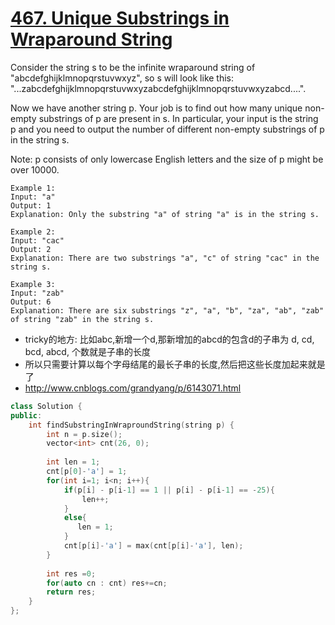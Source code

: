 # [467. Unique Substrings in Wraparound String](https://leetcode.com/problems/unique-substrings-in-wraparound-string/description/)

Consider the string s to be the infinite wraparound string of "abcdefghijklmnopqrstuvwxyz", so s will look like this: "...zabcdefghijklmnopqrstuvwxyzabcdefghijklmnopqrstuvwxyzabcd....".

Now we have another string p. Your job is to find out how many unique non-empty substrings of p are present in s. In particular, your input is the string p and you need to output the number of different non-empty substrings of p in the string s.

Note: p consists of only lowercase English letters and the size of p might be over 10000.

```
Example 1:
Input: "a"
Output: 1
Explanation: Only the substring "a" of string "a" is in the string s.

Example 2:
Input: "cac"
Output: 2
Explanation: There are two substrings "a", "c" of string "cac" in the string s.

Example 3:
Input: "zab"
Output: 6
Explanation: There are six substrings "z", "a", "b", "za", "ab", "zab" of string "zab" in the string s.

```

* tricky的地方: 比如abc,新增一个d,那新增加的abcd的包含d的子串为 d, cd, bcd, abcd, 个数就是子串的长度
* 所以只需要计算以每个字母结尾的最长子串的长度,然后把这些长度加起来就是了
* http://www.cnblogs.com/grandyang/p/6143071.html

```c++
class Solution {
public:
    int findSubstringInWraproundString(string p) {
        int n = p.size();
        vector<int> cnt(26, 0);
        
        int len = 1;
        cnt[p[0]-'a'] = 1;
        for(int i=1; i<n; i++){
            if(p[i] - p[i-1] == 1 || p[i] - p[i-1] == -25){
                len++;
            }
            else{
               len = 1;     
            }
            cnt[p[i]-'a'] = max(cnt[p[i]-'a'], len);
        }
        
        int res =0;
        for(auto cn : cnt) res+=cn;
        return res;
    }
};
```
